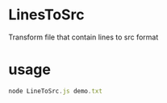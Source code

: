 # LinesToSrc
Transform file that contain lines to src format
# usage
```javascript
node LineToSrc.js demo.txt
```
